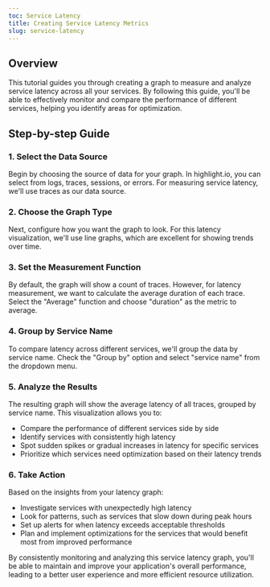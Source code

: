 ```yaml
---
toc: Service Latency
title: Creating Service Latency Metrics
slug: service-latency
---
```


<EmbeddedVideo 
  src="https://www.youtube.com/embed/Hb24x1_wDXQ"
  title="Metrics Tutorial: Service Latency on Traces"
  allow="accelerometer; clipboard-write; encrypted-media; gyroscope; picture-in-picture; web-share"
/>

## Overview

This tutorial guides you through creating a graph to measure and analyze service latency across all your services. By following this guide, you'll be able to effectively monitor and compare the performance of different services, helping you identify areas for optimization.

## Step-by-step Guide

### 1. Select the Data Source

Begin by choosing the source of data for your graph. In highlight.io, you can select from logs, traces, sessions, or errors. For measuring service latency, we'll use traces as our data source.

### 2. Choose the Graph Type

Next, configure how you want the graph to look. For this latency visualization, we'll use line graphs, which are excellent for showing trends over time.

### 3. Set the Measurement Function

By default, the graph will show a count of traces. However, for latency measurement, we want to calculate the average duration of each trace. Select the "Average" function and choose "duration" as the metric to average.

### 4. Group by Service Name

To compare latency across different services, we'll group the data by service name. Check the "Group by" option and select "service name" from the dropdown menu.

### 5. Analyze the Results

The resulting graph will show the average latency of all traces, grouped by service name. This visualization allows you to:

- Compare the performance of different services side by side
- Identify services with consistently high latency
- Spot sudden spikes or gradual increases in latency for specific services
- Prioritize which services need optimization based on their latency trends

### 6. Take Action

Based on the insights from your latency graph:

- Investigate services with unexpectedly high latency
- Look for patterns, such as services that slow down during peak hours
- Set up alerts for when latency exceeds acceptable thresholds
- Plan and implement optimizations for the services that would benefit most from improved performance

By consistently monitoring and analyzing this service latency graph, you'll be able to maintain and improve your application's overall performance, leading to a better user experience and more efficient resource utilization.